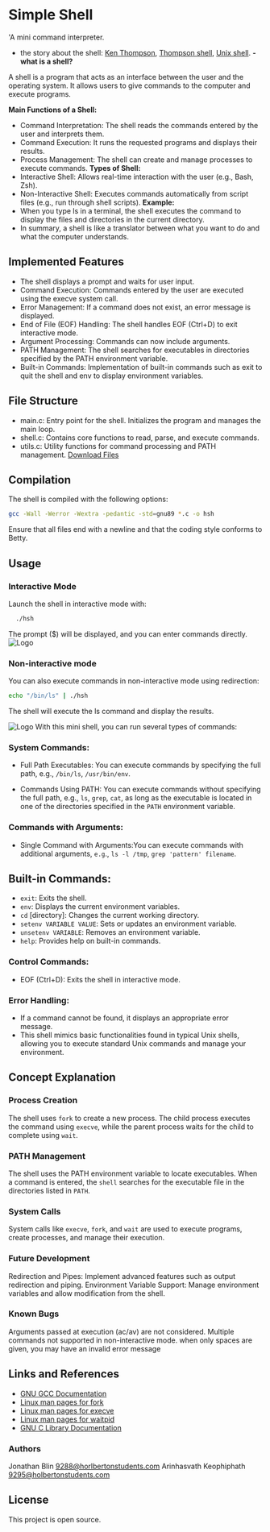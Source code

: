 
# **Simple Shell**

'A mini command interpreter.
- the story about the shell: [Ken Thompson](https://intranet.hbtn.io/rltoken/Pzs_A3Wo6LTHE8WX_uKiWg), [Thompson shell](https://intranet.hbtn.io/rltoken/FLRzIA3zLln5XV7erPHgsQ), [Unix shell](https://intranet.hbtn.io/rltoken/McTQ6qvcqZZQlZtZdjdVnQ).
**- what is a shell?**

A shell is a program that acts as an interface between the user and the operating system. It allows users to give commands to the computer and execute programs.

**Main Functions of a Shell:**
- Command Interpretation: The shell reads the commands entered by the user and interprets them.
- Command Execution: It runs the requested programs and displays their results.
- Process Management: The shell can create and manage processes to execute commands.
**Types of Shell:**
- Interactive Shell: Allows real-time interaction with the user (e.g., Bash, Zsh).
- Non-Interactive Shell: Executes commands automatically from script files (e.g., run through shell scripts).
**Example:**
- When you type ls in a terminal, the shell executes the command to display the files and directories in the current directory.
- In summary, a shell is like a translator between what you want to do and what the computer understands.

## Implemented Features
-  The shell displays a prompt and waits for user input.
- Command Execution: Commands entered by the user are executed using the execve system call.
- Error Management: If a command does not exist, an error message is displayed.
- End of File (EOF) Handling: The shell handles EOF (Ctrl+D) to exit interactive mode.
- Argument Processing: Commands can now include arguments.
- PATH Management: The shell searches for executables in directories specified by the PATH environment variable.
- Built-in Commands: Implementation of built-in commands such as exit to quit the shell and env to display environment variables.

## File Structure
- main.c: Entry point for the shell. Initializes the program and manages the main loop.
- shell.c: Contains core functions to read, parse, and execute commands.
- utils.c: Utility functions for command processing and PATH management.
[Download Files](https://github.com/Arinhakeo/holbertonschool-simple_shell.git)
## Compilation

The shell is compiled with the following options:

```bash
gcc -Wall -Werror -Wextra -pedantic -std=gnu89 *.c -o hsh
```
Ensure that all files end with a newline and that the coding style conforms to Betty.
## Usage
### Interactive Mode

Launch the shell in interactive mode with:
```bash
  ./hsh
```
The prompt ($) will be displayed, and you can enter commands directly.
![Logo](flowchart/interactive_mode%20.png)

### Non-interactive mode
You can also execute commands in non-interactive mode using redirection:
~~~~bash
echo "/bin/ls" | ./hsh
~~~~
The shell will execute the ls command and display the results.

![Logo](flowchart/non_interactive_mode.png)
With this mini shell, you can run several types of commands:

### System Commands:
- Full Path Executables: You can execute commands by specifying the full path, e.g., `/bin/ls`, `/usr/bin/env`.

- Commands Using PATH: You can execute commands without specifying the full path, e.g., `ls`, `grep`, `cat`, as long as the executable is located in one of the directories specified in the `PATH` environment variable.
### Commands with Arguments:
- Single Command with Arguments:You can execute commands with additional arguments, `e.g`., `ls -l /tmp`, `grep 'pattern' filename`.
## Built-in Commands:
- `exit`: Exits the shell.
- `env`: Displays the current environment variables.
- `cd` [directory]: Changes the current working directory.
- `setenv VARIABLE VALUE`: Sets or updates an environment variable.
- `unsetenv VARIABLE`: Removes an environment variable.
- `help`: Provides help on built-in commands.
### Control Commands:
- EOF (Ctrl+D): Exits the shell in interactive mode.
### Error Handling:
- If a command cannot be found, it displays an appropriate error message.
- This shell mimics basic functionalities found in typical Unix shells, allowing you to execute standard Unix commands and manage your environment.

## Concept Explanation

### Process Creation
The shell uses `fork` to create a new process. The child process executes the command using `execve`, while the parent process waits for the child to complete using `wait`.

### PATH Management
The shell uses the PATH environment variable to locate executables. When a command is entered, the `shell` searches for the executable file in the directories listed in `PATH`.

### System Calls
System calls like `execve`, `fork`, and `wait` are used to execute programs, create processes, and manage their execution.

### Future Development
Redirection and Pipes: Implement advanced features such as output redirection and piping.
Environment Variable Support: Manage environment variables and allow modification from the shell.

### Known Bugs
Arguments passed at execution (ac/av) are not considered.
Multiple commands not supported in non-interactive mode.
when only spaces are given, you may have an invalid error message

## Links and References

- [GNU GCC Documentation](https://gcc.gnu.org/onlinedocs/)
- [Linux man pages for fork](https://man7.org/linux/man-pages/man2/fork.2.html)
- [Linux man pages for execve](https://man7.org/linux/man-pages/man2/execve.2.html)
- [Linux man pages for waitpid](https://man7.org/linux/man-pages/man2/waitpid.2.html)
- [GNU C Library Documentation](https://www.gnu.org/software/libc/manual/)

### Authors

Jonathan Blin <9288@horlbertonstudents.com>
Arinhasvath Keophiphath <9295@holbertonstudents.com>

## License
This project is open source.
